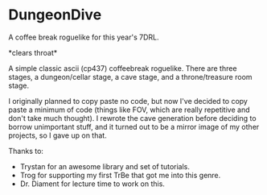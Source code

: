 DungeonDive
===========

A coffee break roguelike for this year's 7DRL.


\*clears throat\*

A simple classic ascii (cp437) coffeebreak roguelike. There are three stages, a dungeon/cellar stage, a cave stage, and a throne/treasure room stage.

I originally planned to copy paste no code, but now I've decided to copy paste a minimum of code (things like FOV, which are really repetitive and don't take much thought). I rewrote the cave generation before deciding to borrow unimportant stuff, and it turned out to be a mirror image of my other projects, so I gave up on that.

Thanks to:

* Trystan for an awesome library and set of tutorials.
* Trog for supporting my first TrBe that got me into this genre.
* Dr. Diament for lecture time to work on this.
